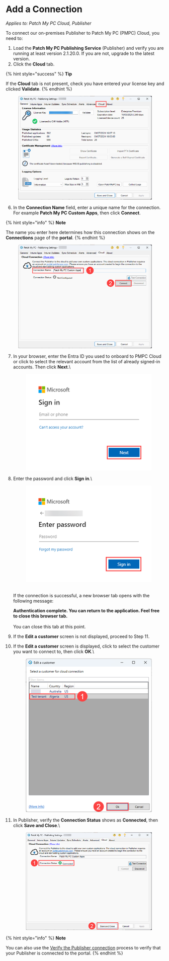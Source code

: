# Add a Connection

_Applies to: Patch My PC Cloud, Publisher_

To connect our on-premises Publisher to Patch My PC (PMPC) Cloud, you need to:

1. Load the **Patch My PC Publishing Service** (Publisher) and verify you are running at least version 2.1.20.0. If you are not, upgrade to the latest version.
2. Click the **Cloud** tab.

{% hint style="success" %}
**Tip**

If the **Cloud** tab is not present, check you have entered your license key and clicked **Validate**.
{% endhint %}

<figure><img src="../../../_images/gitbook/image (1725).png" alt="&#x22;Cloud&#x22; tab of our Publisher"><figcaption></figcaption></figure>

6. In the **Connection Name** field, enter a unique name for the connection. For example **Patch My PC Custom Apps**, then click **Connect**.

{% hint style="info" %}
**Note**

The name you enter here determines how this connection shows on the **Connections** page of the **portal**.
{% endhint %}

<figure><img src="../../../_images/gitbook/image (1726).png" alt="Entering a “Connection Name” and clicking “Connect”"><figcaption></figcaption></figure>

7.  In your browser, enter the Entra ID you used to onboard to PMPC Cloud or click to select the relevant account from the list of already signed-in accounts. Then click **Next**.\


    <figure><img src="../../../_images/gitbook/image (1420).png" alt="“Microsoft Sign in” screen"><figcaption></figcaption></figure>


8.  Enter the password and click **Sign in**.\


    <figure><img src="../../../_images/gitbook/image (1421).png" alt="“Enter password” screen"><figcaption></figcaption></figure>

    \
    If the connection is successful, a new browser tab opens with the following message:

    **Authentication complete. You can return to the application. Feel free to close this browser tab.**\
    \
    You can close this tab at this point.
9. If the **Edit a customer** screen is not displayed, proceed to Step 11.
10. If the **Edit a customer** screen is displayed, click to select the customer you want to connect to, then click **OK**.\


    <figure><img src="../../../_images/gitbook/image (910).png" alt="Selecting the relevant customer from the “Edit a customer” screen"><figcaption></figcaption></figure>


11. In Publisher, verify the **Connection Status** shows as **Connected**, then click **Save and Close**.\


    <figure><img src="../../../_images/gitbook/image (1728).png" alt="Publisher showing it’s “Connected”"><figcaption></figcaption></figure>

{% hint style="info" %}
**Note**

You can also use the [Verify the Publisher connection](verify-a-publisher-connection-from-cloud.md) process to verify that your Publisher is connected to the portal.
{% endhint %}
